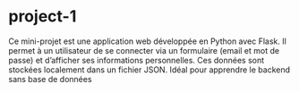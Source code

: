 # project-1
Ce mini-projet est une application web développée en Python avec Flask. Il permet à un utilisateur de se connecter via un formulaire (email et mot de passe) et d’afficher ses informations personnelles. Ces données sont stockées localement dans un fichier JSON. Idéal pour apprendre le backend sans base de données
